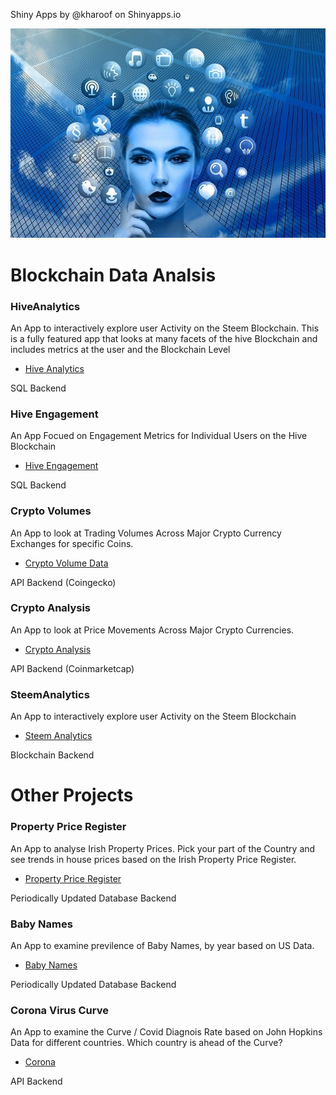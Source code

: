 Shiny Apps by @kharoof on Shinyapps.io

![](https://github.com/kharoof/Shiny-App-List/blob/main/woman-ga8f1d430e_640.jpg)

# Blockchain Data Analsis

### HiveAnalytics
An App to interactively explore user Activity on the Steem Blockchain. This is a fully featured app that looks at many facets of the hive Blockchain and includes metrics at the user and the Blockchain Level
* <a href="https://eroche.shinyapps.io/HiveAnalytics/">Hive Analytics</a>

SQL Backend

### Hive Engagement
An App Focued on Engagement Metrics for Individual Users on the Hive Blockchain
* <a href="https://eroche.shinyapps.io/HiveEngagement/">Hive Engagement</a>

SQL Backend

### Crypto Volumes
An App to look at Trading Volumes Across Major Crypto Currency Exchanges for specific Coins.
* <a href="https://eroche.shinyapps.io/CryptoVolumes/">Crypto Volume Data</a>

API Backend (Coingecko)

### Crypto Analysis
An App to look at Price Movements Across Major Crypto Currencies.
* <a href="https://eroche.shinyapps.io/CryptoAnalysis/">Crypto Analysis</a>

API Backend (Coinmarketcap)

### SteemAnalytics
An App to interactively explore user Activity on the Steem Blockchain
* <a href="https://eroche.shinyapps.io/SteemAnalytics/">Steem Analytics</a>

Blockchain Backend


# Other Projects

### Property Price Register
An App to analyse Irish Property Prices. Pick your part of the Country and see trends in house prices based on the Irish Property Price Register.
* <a href="https://eroche.shinyapps.io/propertypriceregister/">Property Price Register</a>

Periodically Updated Database Backend

### Baby Names
An App to examine previlence of Baby Names, by year based on US Data. 
* <a href="https://eroche.shinyapps.io/babynames">Baby Names</a>

Periodically Updated Database Backend

### Corona Virus Curve
An App to examine the Curve / Covid Diagnois Rate based on John Hopkins Data for different countries. Which country is ahead of the Curve?
* <a href="https://eroche.shinyapps.io/CoRona/">Corona</a>

API Backend


